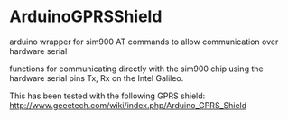 ArduinoGPRSShield
=================

arduino wrapper for sim900 AT commands to allow communication over hardware serial


functions for communicating directly with the sim900 chip using the hardware serial pins Tx, Rx on the Intel Galileo.

This has been tested with the following GPRS shield: http://www.geeetech.com/wiki/index.php/Arduino_GPRS_Shield
